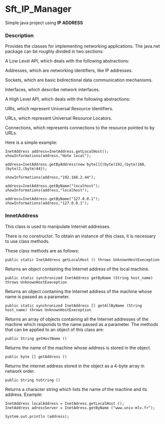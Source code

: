 # Sft_IP_Manager

Simple java project using **IP ADDRESS**

### Description

Provides the classes for implementing networking applications.
The java.net package can be roughly divided in two sections:

A Low Level API, which deals with the following abstractions:

Addresses, which are networking identifiers, like IP addresses.

Sockets, which are basic bidirectional data communication mechanisms.

Interfaces, which describe network interfaces.

A High Level API, which deals with the following abstractions:

URIs, which represent Universal Resource Identifiers.

URLs, which represent Universal Resource Locators.

Connections, which represents connections to the resource pointed to by URLs.


Here is a simple example:

```
InetAddress address=InetAddress.getLocalHost();
showInformations(address,"Hote local");

address=InetAddress.getByAddress(new byte[]{(byte)192,(byte)168,(byte)2,(byte)44});

showInformations(address,"192.168.2.44");

address=InetAddress.getByName("localhost");
showInformations(address,"localhost");

address=InetAddress.getByName("127.0.0.1");
showInformations(address,"127.0.0.1");
```

### InnetAddress

This class is used to manipulate Internet addresses.

There is no constructor. To obtain an instance of this class, it is necessary to use class methods.

These class methods are as follows:

```
public static InetAddress getLocalHost () throws UnknownHostExeception
```
Returns an object containing the Internet address of the local machine.


```
public static synchronized InetAddress getByName (String host_name) throws UnknownHostExeception
```
Returns an object containing the Internet address of the machine whose name is passed as a parameter.


```
public static synchronized InetAddress [] getAllByName (String host_name) throws UnknownHostExeception
```
Returns an array of objects containing all the Internet addresses of the machine which responds to the name passed as a parameter.
The methods that can be applied to an object of this class are:

```
public String getHostName ()
```
Returns the name of the machine whose address is stored in the object.

```
public byte [] getAddress ()
```
Returns the internet address stored in the object as a 4-byte array in network order.

```
public String toString ()
```
Returns a character string which lists the name of the machine and its address.
Example:

```
InetAddress localAddress = InetAdress.getLocalHost ();
InetAddress adressServer = InetAdress.getByName ("www.univ-mlv.fr");

System.out.println (address);
```
